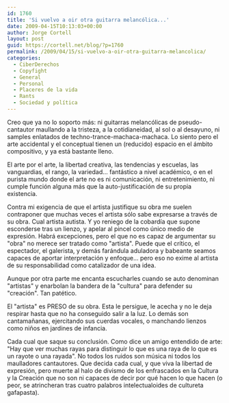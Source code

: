 ```yaml
---
id: 1760
title: 'Si vuelvo a oir otra guitarra melancólica...'
date: 2009-04-15T10:13:03+00:00
author: Jorge Cortell
layout: post
guid: https://cortell.net/blog/?p=1760
permalink: /2009/04/15/si-vuelvo-a-oir-otra-guitarra-melancolica/
categories:
  - CiberDerechos
  - Copyfight
  - General
  - Personal
  - Placeres de la vida
  - Rants
  - Sociedad y polí­tica
---
```

Creo que ya no lo soporto más: ni guitarras melancólicas de pseudo-cantautor maullando a la tristeza, a la cotidianeidad, al sol o al desayuno, ni samples enlatados de techno-trance-machaca-machaca. Lo siento pero el arte accidental y el conceptual tienen un (reducido) espacio en el ámbito compositivo, y ya está bastante lleno.

El arte por el arte, la libertad creativa, las tendencias y escuelas, las vanguardias, el rango, la variedad... fantástico a nivel académico, o en el purista mundo donde el arte no es ni comunicación, ni entretenimiento, ni cumple función alguna más que la auto-justificación de su propia existencia.

Contra mi exigencia de que el artista justifique su obra me suelen contraponer que muchas veces el artista sólo sabe expresarse a través de su obra. Cual artista autista. Y yo reniego de la cobardía que supone esconderse tras un lienzo, y apelar al pincel como único medio de expresión. Habrá excepciones, pero el que no es capaz de argumentar su "obra" no merece ser tratado como "artista". Puede que el crítico, el espectador, el galerista, y demás farándula aduladora y babeante seamos capaces de aportar interpretación y enfoque... pero eso no exime al artista de su responsabilidad como catalizador de una idea.

Aunque por otra parte me encanta escucharles cuando se auto denominan "artistas" y enarbolan la bandera de la "cultura" para defender su "creación". Tan patético.

El "artista" es PRESO de su obra. Esta le persigue, le acecha y no le deja respirar hasta que no ha conseguido salir a la luz. Lo demás son cantamañanas, ejercitando sus cuerdas vocales, o manchando lienzos como niños en jardines de infancia.

Cada cual que saque su conclusión. Como dice un amigo entendido de arte: "Hay que ver muchas rayas para distinguir lo que es una raya de lo que es un rayote o una rayada". No todos los ruidos son música ni todos los maulladores cantautores. Que decida cada cual, y que viva la libertad de expresión, pero muerte al halo de divismo de los enfrascados en la Cultura y la Creación que no son ni capaces de decir por qué hacen lo que hacen (o peor, se atrincheran tras cuatro palabros intelectualoides de cultureta gafapasta).